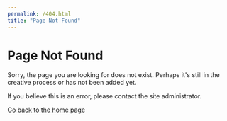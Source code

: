 ```yaml
---
permalink: /404.html
title: "Page Not Found"
---
```


# Page Not Found

Sorry, the page you are looking for does not exist. Perhaps it's still in the creative process or has not been added yet.

If you believe this is an error, please contact the site administrator.

[Go back to the home page](/)
